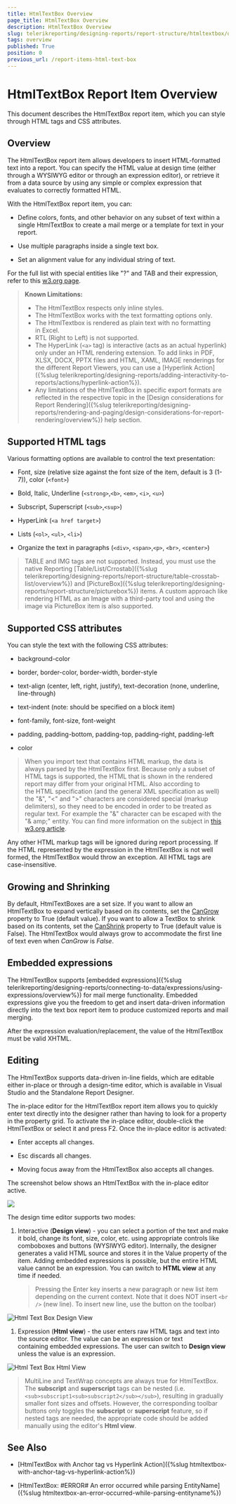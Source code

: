 ```yaml
---
title: HtmlTextBox Overview
page_title: HtmlTextBox Overview
description: HtmlTextBox Overview
slug: telerikreporting/designing-reports/report-structure/htmltextbox/overview
tags: overview
published: True
position: 0
previous_url: /report-items-html-text-box
---
```


# HtmlTextBox Report Item Overview

This document describes the HtmlTextBox report item, which you can style through HTML tags and CSS attributes. 

## Overview

The HtmlTextBox report item allows developers to insert HTML-formatted text into a report. You can specify the HTML value at design time (either through a WYSIWYG editor or through an expression editor), or retrieve it from a data source by using any simple or complex expression that evaluates to correctly formatted HTML. 

With the HtmlTextBox report item, you can: 

* Define colors, fonts, and other behavior on any subset of text within a single HtmlTextBox to create a mail merge or a template for text in your report. 

* Use multiple paragraphs inside a single text box. 

* Set an alignment value for any individual string of text. 

For the full list with special entities like "?" and TAB and their expression, refer to this [w3.org page](http://www.w3.org/TR/xhtml1/DTD/xhtml-special.ent). 

> __Known Limitations:__ 
>* The HtmlTextBox respects only inline styles.
>* The HtmlTextBox works with the text formatting options only.
>* The HtmlTextbox is rendered as plain text with no formatting in Excel.
>* RTL (Right to Left) is not supported.
>* The HyperLink (`<a>` tag) is interactive (acts as an actual hyperlink) only under an HTML rendering extension. To add links in PDF, XLSX, DOCX, PPTX files and HTML, XAML, IMAGE renderings for the different Report Viewers, you can use a [Hyperlink Action]({%slug telerikreporting/designing-reports/adding-interactivity-to-reports/actions/hyperlink-action%}).
>* Any limitations of the HtmlTextBox in specific export formats are reflected in the respective topic in the [Design considerations for Report Rendering]({%slug telerikreporting/designing-reports/rendering-and-paging/design-considerations-for-report-rendering/overview%}) help section.


## Supported HTML tags

Various formatting options are available to control the text presentation:

* Font, size (relative size against the font size of the item, default is 3 (1-7)), color (`<font>`)

* Bold, Italic, Underline (`<strong>`,`<b>`, `<em>`, `<i>`, `<u>`)

* Subscript, Superscript (`<sub>`,`<sup>`)

* HyperLink (`<a href target>`)

* Lists (`<ol>`, `<ul>`, `<li>`)

* Organize the text in paragraphs (`<div>`, `<span>`,`<p>`, `<br>`, `<center>`)

> TABLE and IMG tags are not supported. Instead, you must use the native Reporting [Table/List/Crrostab]({%slug telerikreporting/designing-reports/report-structure/table-crosstab-list/overview%}) and [PictureBox]({%slug telerikreporting/designing-reports/report-structure/picturebox%}) items. A custom approach like rendering HTML as an Image with a third-party tool and using the image via PictureBox item is also supported. 


## Supported CSS attributes

You can style the text with the following CSS attributes: 

* background-color

* border, border-color, border-width, border-style

* text-align (center, left, right, justify), text-decoration (none, underline, line-through)

* text-indent (note: should be specified on a block item)

* font-family, font-size, font-weight

* padding, padding-bottom, padding-top, padding-right, padding-left

* color

> When you import text that contains HTML markup, the data is always parsed by the HtmlTextBox first. Because only a subset of HTML tags is supported, the HTML that is shown in the rendered report may differ from your original HTML. Also according to the HTML specification (and the general XML specification as well) the "&", "<" and ">" characters are considered special (markup delimiters), so they need to be encoded in order to be treated as regular text. For example the "&" character can be escaped with the "& amp;" entity. You can find more information on the subject in [this w3.org article](http://www.w3.org/TR/REC-xml/#syntax). 

Any other HTML markup tags will be ignored during report processing. If the HTML represented by the expression in the HtmlTextBox is not well formed, the HtmlTextBox would throw an exception. All HTML tags are case-insensitive. 

## Growing and Shrinking

By default, HtmlTextBoxes are a set size. If you want to allow an HtmlTextBox to expand vertically based on its contents, set the [CanGrow](/reporting/api/Telerik.Reporting.TextItemBase#Telerik_Reporting_TextItemBase_CanGrow)  property to True (default value). If you want to allow a TextBox to shrink based on its contents, set the [CanShrink](/reporting/api/Telerik.Reporting.TextItemBase#Telerik_Reporting_TextItemBase_CanShrink) property to True (default value is False). The HtmlTextBox would always grow to accommodate the first line of text even when _CanGrow_ is _False_. 

## Embedded expressions

The HtmlTextBox supports [embedded expressions]({%slug telerikreporting/designing-reports/connecting-to-data/expressions/using-expressions/overview%}) for mail merge functionality. Embedded expressions give you the freedom to get and insert data-driven information directly into the text box report item to produce customized reports and mail merging. 

After the expression evaluation/replacement, the value of the HtmlTextBox must be valid XHTML.

## Editing

The HtmlTextBox supports data-driven in-line fields, which are editable either in-place or through a design-time editor, which is available in Visual Studio and the Standalone Report Designer. 

The in-place editor for the HtmlTextBox report item allows you to quickly enter text directly into the designer rather than having to look for a property in the property grid. To activate the in-place editor, double-click the HtmlTextBox or select it and press F2. Once the in-place editor is activated: 

* Enter accepts all changes.

* Esc discards all changes.

* Moving focus away from the HtmlTextBox also accepts all changes. 

The screenshot below shows an HtmlTextBox with the in-place editor active. 

  ![](images/HtmlTextBox3.png)

The design time editor supports two modes:

1. Interactive (__Design view__) - you can select a portion of the text and make it bold, change its font, size, color, etc. using appropriate controls like comboboxes and buttons (WYSIWYG editor). Internally, the designer generates a valid HTML source and stores it in the Value property of the item. Adding embedded expressions is possible, but the entire HTML value cannot be an expression. You can switch to __HTML view__ at any time if needed. 

   >Pressing the Enter key inserts a new paragraph or new list item depending on the current context. Note that it does NOT insert `<br />` (new line). To insert new line, use the button on the toolbar) 

  ![Html Text Box Design View](images/HtmlTextBox_DesignView.png)

1. Expression (__Html view__) - the user enters raw HTML tags and text into the source editor. The value can be an expression or text containing embedded expressions. The user can switch to __Design view__ unless the value is an expression. 

  ![Html Text Box Html View](images/HtmlTextBox_HtmlView.png)

> MultiLine and TextWrap concepts are always true for HtmlTextBox. The __subscript__ and __superscript__ tags can be nested (i.e. `<sub>subscript1<sub>subscript2</sub></sub>`), resulting in gradually smaller font sizes and offsets. However, the corresponding toolbar buttons only toggles the __subscript__ or __superscript__ feature, so if nested tags are needed, the appropriate code should be added manually using the editor's __Html view__. 

## See Also

* [HtmlTextBox with Anchor tag vs Hyperlink Action]({%slug htmltextbox-with-anchor-tag-vs-hyperlink-action%})

* [HtmlTextBox: #ERROR# An error occurred while parsing EntityName]({%slug htmltextbox-an-error-occurred-while-parsing-entityname%})

